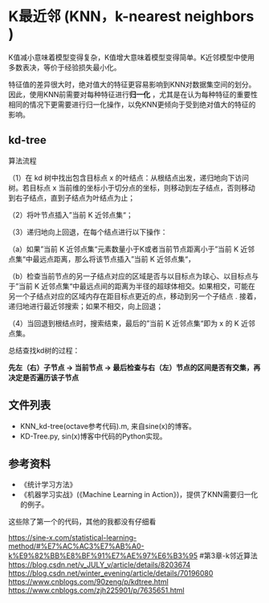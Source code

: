 # K最近邻 (KNN，k-nearest neighbors )

K值减小意味着模型变得复杂，K值增大意味着模型变得简单。K近邻模型中使用多数表决，等价于经验损失最小化。

特征值的差异很大时，绝对值大的特征更容易影响到KNN对数据集空间的划分。因此，使用KNN前需要对每种特征进行**归一化** ，尤其是在认为每种特征的重要性相同的情况下更需要进行归一化操作，以免KNN更倾向于受到绝对值大的特征的影响。



## kd-tree

算法流程

（1）在 kd 树中找出包含目标点 x 的叶结点：从根结点出发，递归地向下访问树。若目标点 x 当前维的坐标小于切分点的坐标，则移动到左子结点，否则移动到右子结点，直到子结点为叶结点为止；

（2）将叶节点插入”当前 K 近邻点集“；

（3）递归地向上回退，在每个结点进行以下操作：

 （a）如果”当前 K 近邻点集“元素数量小于K或者当前节点距离小于”当前 K 近邻点集“中最远点距离，那么将该节点插入”当前 K 近邻点集“，

 （b）检查当前节点的另一子结点对应的区域是否与以目标点为球心、以目标点与于”当前 K 近邻点集“中最远点间的距离为半径的超球体相交。如果相交，可能在另一个子结点对应的区域内存在距目标点更近的点，移动到另一个子结点 . 接着，递归地进行最近邻搜索；如果不相交，向上回退；

（4）当回退到根结点时，搜索结束，最后的”当前 K 近邻点集“即为 x 的 K 近邻点集。

总结查找kd树的过程：

**先左（右）子节点 → 当前节点 → 最后检查与右（左）节点的区间是否有交集，再决定是否遍历该子节点**

## 文件列表

- KNN_kd-tree(octave参考代码).m, 来自sine(x)的博客。
- KD-Tree.py, sin(x)博客中代码的Python实现。

## 参考资料

- 《统计学习方法》
- 《机器学习实战》(《Machine Learning in Action》)，提供了KNN需要归一化的例子。

这些除了第一个的代码，其他的我都没有仔细看

https://sine-x.com/statistical-learning-method/#%E7%AC%AC3%E7%AB%A0-k%E9%82%BB%E8%BF%91%E7%AE%97%E6%B3%95  #第3章-k邻近算法
https://blog.csdn.net/v_JULY_v/article/details/8203674
https://blog.csdn.net/winter_evening/article/details/70196080
https://www.cnblogs.com/90zeng/p/kdtree.html
https://www.cnblogs.com/zjh225901/p/7635651.html
